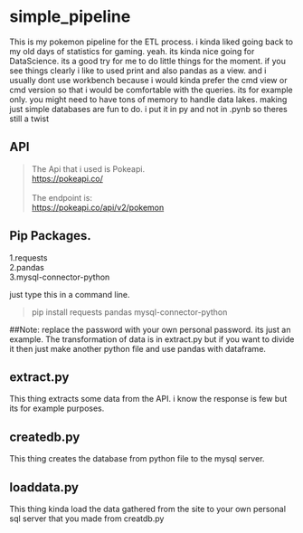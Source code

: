 # simple_pipeline

This is my pokemon pipeline for the ETL process.
i kinda liked going back to my old days of statistics for gaming.
yeah. its kinda nice going for DataScience.
its a good try for me to do little things for the moment.
if you see things clearly i like to used print and also pandas as a view.
and i usually dont use workbench because i would kinda prefer the cmd view or cmd version so that i would be comfortable with the queries.
its for example only. you might need to have tons of memory to handle data lakes.
making just simple databases are fun to do.
i put it in py and not in .pynb so theres still a twist

## API
> The Api that i used is Pokeapi. <br>
https://pokeapi.co/ <br> <br>
The endpoint is: <br>
> https://pokeapi.co/api/v2/pokemon <br>


## Pip Packages. 
1.requests <br>
2.pandas <br>
3.mysql-connector-python <br>

just type this in a command line.

> pip install requests pandas mysql-connector-python

##Note: replace the password with your own personal password. its just an example.  The transformation of data is in extract.py but if you want to divide it then just make another python file and use pandas with dataframe.

## extract.py
This thing extracts some data from the API. i know the response is few but its for example purposes.

## createdb.py
This thing creates the database from python file to the mysql server.

## loaddata.py
This thing kinda load the data gathered from the site to your own personal sql server that you made from creatdb.py
